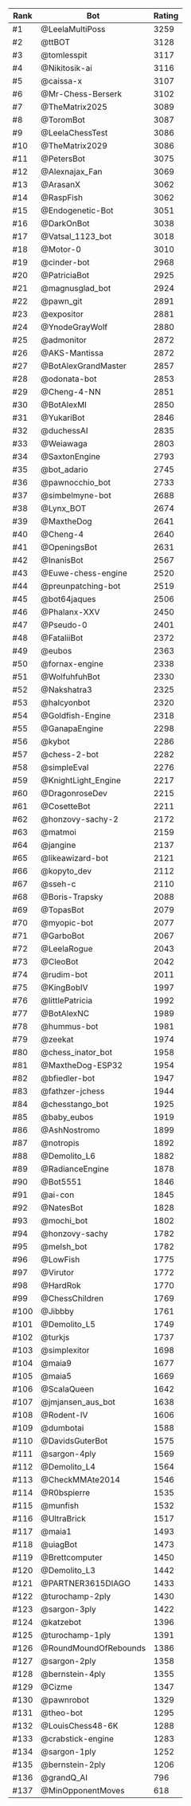 Rank|Bot|Rating
---|---|---
#1|@LeelaMultiPoss|3259
#2|@ttBOT|3128
#3|@tomlesspit|3117
#4|@Nikitosik-ai|3116
#5|@caissa-x|3107
#6|@Mr-Chess-Berserk|3102
#7|@TheMatrix2025|3089
#8|@ToromBot|3087
#9|@LeelaChessTest|3086
#10|@TheMatrix2029|3086
#11|@PetersBot|3075
#12|@Alexnajax_Fan|3069
#13|@ArasanX|3062
#14|@RaspFish|3062
#15|@Endogenetic-Bot|3051
#16|@DarkOnBot|3038
#17|@Vatsal_1123_bot|3018
#18|@Motor-0|3010
#19|@cinder-bot|2968
#20|@PatriciaBot|2925
#21|@magnusglad_bot|2924
#22|@pawn_git|2891
#23|@expositor|2881
#24|@YnodeGrayWolf|2880
#25|@admonitor|2872
#26|@AKS-Mantissa|2872
#27|@BotAlexGrandMaster|2857
#28|@odonata-bot|2853
#29|@Cheng-4-NN|2851
#30|@BotAlexMI|2850
#31|@YukariBot|2846
#32|@duchessAI|2835
#33|@Weiawaga|2803
#34|@SaxtonEngine|2793
#35|@bot_adario|2745
#36|@pawnocchio_bot|2733
#37|@simbelmyne-bot|2688
#38|@Lynx_BOT|2674
#39|@MaxtheDog|2641
#40|@Cheng-4|2640
#41|@OpeningsBot|2631
#42|@InanisBot|2567
#43|@Euwe-chess-engine|2520
#44|@preunpatching-bot|2519
#45|@bot64jaques|2506
#46|@Phalanx-XXV|2450
#47|@Pseudo-0|2401
#48|@FataliiBot|2372
#49|@eubos|2363
#50|@fornax-engine|2338
#51|@WolfuhfuhBot|2330
#52|@Nakshatra3|2325
#53|@halcyonbot|2320
#54|@Goldfish-Engine|2318
#55|@GanapaEngine|2298
#56|@kybot|2286
#57|@chess-2-bot|2282
#58|@simpleEval|2276
#59|@KnightLight_Engine|2217
#60|@DragonroseDev|2215
#61|@CosetteBot|2211
#62|@honzovy-sachy-2|2172
#63|@matmoi|2159
#64|@jangine|2137
#65|@likeawizard-bot|2121
#66|@kopyto_dev|2112
#67|@sseh-c|2110
#68|@Boris-Trapsky|2088
#69|@TopasBot|2079
#70|@myopic-bot|2077
#71|@GarboBot|2067
#72|@LeelaRogue|2043
#73|@CleoBot|2042
#74|@rudim-bot|2011
#75|@KingBobIV|1997
#76|@littlePatricia|1992
#77|@BotAlexNC|1989
#78|@hummus-bot|1981
#79|@zeekat|1974
#80|@chess_inator_bot|1958
#81|@MaxtheDog-ESP32|1954
#82|@bfiedler-bot|1947
#83|@fathzer-jchess|1944
#84|@chesstango_bot|1925
#85|@baby_eubos|1919
#86|@AshNostromo|1899
#87|@notropis|1892
#88|@Demolito_L6|1882
#89|@RadianceEngine|1878
#90|@Bot5551|1846
#91|@ai-con|1845
#92|@NatesBot|1828
#93|@mochi_bot|1802
#94|@honzovy-sachy|1782
#95|@melsh_bot|1782
#96|@LowFish|1775
#97|@Virutor|1772
#98|@HardRok|1770
#99|@ChessChildren|1769
#100|@Jibbby|1761
#101|@Demolito_L5|1749
#102|@turkjs|1737
#103|@simplexitor|1698
#104|@maia9|1677
#105|@maia5|1669
#106|@ScalaQueen|1642
#107|@jmjansen_aus_bot|1638
#108|@Rodent-IV|1606
#109|@dumbotai|1588
#110|@DavidsGuterBot|1575
#111|@sargon-4ply|1569
#112|@Demolito_L4|1564
#113|@CheckMMAte2014|1546
#114|@R0bspierre|1535
#115|@munfish|1532
#116|@UltraBrick|1517
#117|@maia1|1493
#118|@uiagBot|1473
#119|@Brettcomputer|1450
#120|@Demolito_L3|1442
#121|@PARTNER3615DIAGO|1433
#122|@turochamp-2ply|1430
#123|@sargon-3ply|1422
#124|@katzebot|1396
#125|@turochamp-1ply|1391
#126|@RoundMoundOfRebounds|1386
#127|@sargon-2ply|1358
#128|@bernstein-4ply|1355
#129|@Cizme|1347
#130|@pawnrobot|1329
#131|@theo-bot|1295
#132|@LouisChess48-6K|1288
#133|@crabstick-engine|1283
#134|@sargon-1ply|1252
#135|@bernstein-2ply|1206
#136|@grandQ_AI|796
#137|@MinOpponentMoves|618

